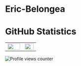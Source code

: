 # Eric-Belongea

# GitHub Statistics
<table><tr><td valign="top" width="50%">

<img src="https://github-readme-stats.vercel.app/api?username=EricBelongea&theme=radical&show_icons=true&count_private=true&hide_border=true" align="left" style="width: 100%" />

</td><td valign="top" width="39%">

<img src="https://github-readme-stats.vercel.app/api/top-langs/?username=EricBelongea&theme=radical&hide_border=true&layout=compact" align="left" style="width: 100%" />

</td></tr></table>

![Profile views counter](https://komarev.com/ghpvc/?username=EricBelongea&&style=flat-square)
